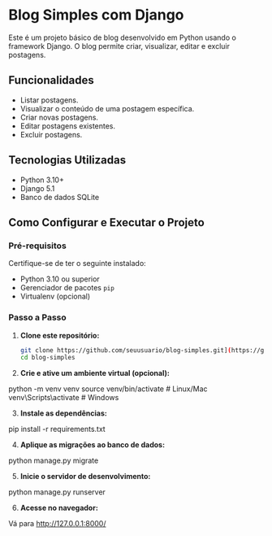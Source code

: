 # Blog Simples com Django

Este é um projeto básico de blog desenvolvido em Python usando o framework Django. O blog permite criar, visualizar, editar e excluir postagens.

## Funcionalidades

- Listar postagens.
- Visualizar o conteúdo de uma postagem específica.
- Criar novas postagens.
- Editar postagens existentes.
- Excluir postagens.

## Tecnologias Utilizadas

- Python 3.10+
- Django 5.1
- Banco de dados SQLite

## Como Configurar e Executar o Projeto

### Pré-requisitos

Certifique-se de ter o seguinte instalado:

- Python 3.10 ou superior
- Gerenciador de pacotes `pip`
- Virtualenv (opcional)

### Passo a Passo

1. **Clone este repositório:**

   ```bash
   git clone https://github.com/seuusuario/blog-simples.git](https://github.com/GabrielFSantana/blog-simples-django
   cd blog-simples
   
2. **Crie e ative um ambiente virtual (opcional):**


python -m venv venv
source venv/bin/activate  # Linux/Mac
venv\Scripts\activate     # Windows

3. **Instale as dependências:**

pip install -r requirements.txt

4. **Aplique as migrações ao banco de dados:**

python manage.py migrate

5. **Inicie o servidor de desenvolvimento:**

python manage.py runserver

6. **Acesse no navegador:**

Vá para http://127.0.0.1:8000/
